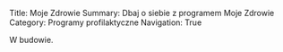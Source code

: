 Title: Moje Zdrowie
Summary: Dbaj o siebie z programem Moje Zdrowie
Category: Programy profilaktyczne
Navigation: True

W budowie.